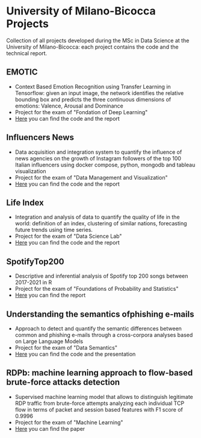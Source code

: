 # University of Milano-Bicocca Projects
Collection of all projects developed during the MSc in Data Science at the University of Milano-Bicocca: each project contains the code and the technical report.

## EMOTIC
- Context Based Emotion Recognition using Transfer Learning in Tensorflow: given an input image, the network identifies the relative bounding box and predicts the three continuous dimensions of emotions: Valence, Arousal and Dominance
- Project for the exam of "Fondation of Deep Learning"
- [Here](EMOTIC/) you can find the code and the report

## Influencers News
- Data acquisition and integration system to quantify the influence of news agencies on the growth of Instagram followers of the top 100 Italian influencers using docker compose, python, mongodb and tableau visualization
- Project for the exam of "Data Management and Visualization"
- [Here](InfluencersNews/) you can find the code and the report

## Life Index
- Integration and analysis of data to quantify the quality of life in the world: definition of an index, clustering of similar nations, forecasting future trends using time series. 
- Project for the exam of "Data Science Lab"
- [Here](LifeIndex/) you can find the code and the report
  
## SpotifyTop200
- Descriptive and inferential analysis of Spotify top 200 songs between 2017-2021 in R
- Project for the exam of "Foundations of Probability and Statistics"
- [Here](SpotifyTop200/) you can find the report

## Understanding the semantics ofphishing e-mails
- Approach to detect and quantify the semantic differences between common and phishing e-mails through a cross-corpora analyses based on Large Language Models
- Project for the exam of "Data Semantics"
- [Here](PhishingSemantic/) you can find the code and the presentation


## RDPb: machine learning approach to flow-based brute-force attacks detection
- Supervised machine learning model that allows to distinguish legitimate RDP traffic from brute-force attempts analyzing each individual TCP flow in terms of packet and session based features with F1 score of 0.9996
- Project for the exam of "Machine Learning"
- [Here](RDPb/ML_Project.pdf) you can find the paper
